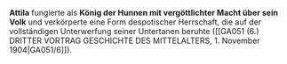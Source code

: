 
**Attila** fungierte als **König der Hunnen mit vergöttlichter Macht über sein Volk** und verkörperte eine Form despotischer Herrschaft, die auf der vollständigen Unterwerfung seiner Untertanen beruhte ([[GA051 (6.) DRITTER VORTRAG GESCHICHTE DES MITTELALTERS, 1. November 1904|GA051/6]]).
